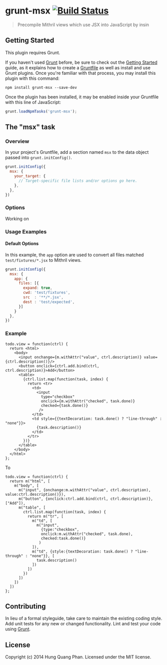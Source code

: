 # grunt-msx [![Build Status](https://secure.travis-ci.org/hung-phan/grunt-msx.png?branch=master)](https://travis-ci.org/hung-phan/grunt-msx)

> Precompile Mithril views which use JSX into JavaScript by insin

## Getting Started
This plugin requires Grunt.

If you haven't used [Grunt](http://gruntjs.com/) before, be sure to check out the [Getting Started](http://gruntjs.com/getting-started) guide, as it explains how to create a [Gruntfile](http://gruntjs.com/sample-gruntfile) as well as install and use Grunt plugins. Once you're familiar with that process, you may install this plugin with this command:

```shell
npm install grunt-msx --save-dev
```

Once the plugin has been installed, it may be enabled inside your Gruntfile with this line of JavaScript:

```js
grunt.loadNpmTasks('grunt-msx');
```

## The "msx" task

### Overview
In your project's Gruntfile, add a section named `msx` to the data object passed into `grunt.initConfig()`.

```js
grunt.initConfig({
  msx: {
    your_target: {
      // Target-specific file lists and/or options go here.
    },
  },
})
```

### Options
Working on

### Usage Examples

#### Default Options
In this example, the `app` option are used to convert all files matched `test/fixtures/*.jsx` to Mithril views.

```js
grunt.initConfig({
  msx: {
    app: {
      files: [{
        expand: true,
        cwd: 'test/fixtures',
        src  : '**/*.jsx',
        dest : 'test/expected',
      }]
    }
  },
})
```

### Example
```
todo.view = function(ctrl) {
  return <html>
    <body>
      <input onchange={m.withAttr("value", ctrl.description)} value={ctrl.description()}/>
      <button onclick={ctrl.add.bind(ctrl, ctrl.description)}>Add</button>
      <table>
        {ctrl.list.map(function(task, index) {
          return <tr>
            <td>
              <input
                type="checkbox"
                onclick={m.withAttr("checked", task.done)}
                checked={task.done()}
               />
            </td>
            <td style={{textDecoration: task.done() ? "line-through" : "none"}}>
              {task.description()}
            </td>
          </tr>
        })}
      </table>
    </body>
  </html>
};
```

To

```
todo.view = function(ctrl) {
  return m("html", [
    m("body", [
      m("input", {onchange:m.withAttr("value", ctrl.description), value:ctrl.description()}),
      m("button", {onclick:ctrl.add.bind(ctrl, ctrl.description)}, ["Add"]),
      m("table", [
        ctrl.list.map(function(task, index) {
          return m("tr", [
            m("td", [
              m("input",
                {type:"checkbox",
                onclick:m.withAttr("checked", task.done),
                checked:task.done()}
               )
            ]),
            m("td", {style:{textDecoration: task.done() ? "line-through" : "none"}}, [
              task.description()
            ])
          ])
        })
      ])
    ])
  ])
};
```

## Contributing
In lieu of a formal styleguide, take care to maintain the existing coding style. Add unit tests for any new or changed functionality. Lint and test your code using [Grunt](http://gruntjs.com/).

## License
Copyright (c) 2014 Hung Quang Phan. Licensed under the MIT license.
